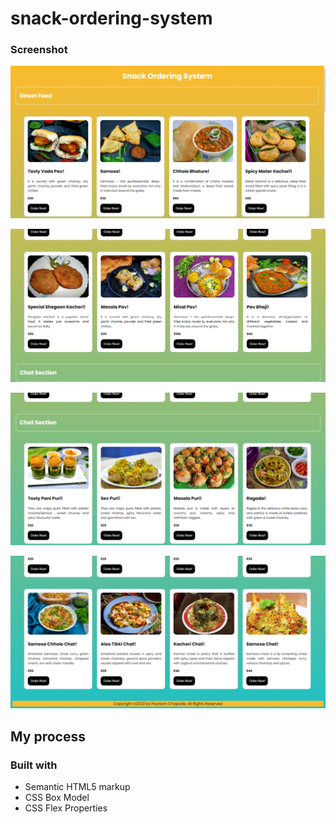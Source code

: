# snack-ordering-system
### Screenshot

![street1-view](https://github.com/PoonamChopade99/snack-ordering-system/blob/master/multimedia/street1.PNG)

![street2-view](https://github.com/PoonamChopade99/snack-ordering-system/blob/master/multimedia/street2.PNG)

![chat1-view](https://github.com/PoonamChopade99/snack-ordering-system/blob/master/multimedia/chat1.PNG)

![chat2-view](https://github.com/PoonamChopade99/snack-ordering-system/blob/master/multimedia/chat2.PNG)
## My process

### Built with

- Semantic HTML5 markup
- CSS Box Model
- CSS Flex Properties
